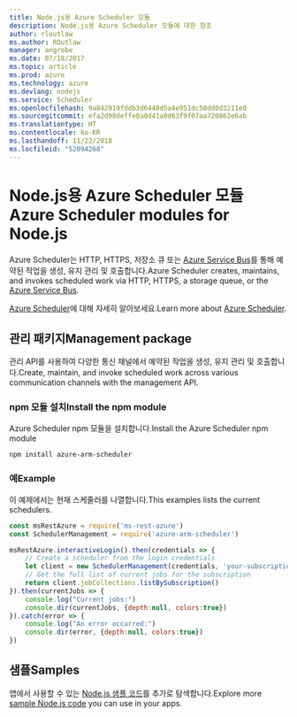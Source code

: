 ```yaml
---
title: Node.js용 Azure Scheduler 모듈
description: Node.js용 Azure Scheduler 모듈에 대한 참조
author: rloutlaw
ms.author: ROutlaw
manager: angrobe
ms.date: 07/18/2017
ms.topic: article
ms.prod: azure
ms.technology: azure
ms.devlang: nodejs
ms.service: Scheduler
ms.openlocfilehash: 9a842919fddb3d6448d5a4e951dc58dd0d3211e0
ms.sourcegitcommit: efa2d98deffe8a0d41a8d63f9f07aa720862e6ab
ms.translationtype: HT
ms.contentlocale: ko-KR
ms.lasthandoff: 11/22/2018
ms.locfileid: "52094268"
---
```

# <a name="azure-scheduler-modules-for-nodejs"></a><span data-ttu-id="50584-103">Node.js용 Azure Scheduler 모듈</span><span class="sxs-lookup"><span data-stu-id="50584-103">Azure Scheduler modules for Node.js</span></span>

<span data-ttu-id="50584-104">Azure Scheduler는 HTTP, HTTPS, 저장소 큐 또는 [Azure Service Bus](/azure/service-bus-messaging/service-bus-messaging-overview)를 통해 예약된 작업을 생성, 유지 관리 및 호출합니다.</span><span class="sxs-lookup"><span data-stu-id="50584-104">Azure Scheduler creates, maintains, and invokes scheduled work via HTTP, HTTPS, a storage queue, or the [Azure Service Bus](/azure/service-bus-messaging/service-bus-messaging-overview).</span></span>

<span data-ttu-id="50584-105">[Azure Scheduler](/azure/scheduler/scheduler-intro)에 대해 자세히 알아보세요.</span><span class="sxs-lookup"><span data-stu-id="50584-105">Learn more about [Azure Scheduler](/azure/scheduler/scheduler-intro).</span></span>

## <a name="management-package"></a><span data-ttu-id="50584-106">관리 패키지</span><span class="sxs-lookup"><span data-stu-id="50584-106">Management package</span></span>

<span data-ttu-id="50584-107">관리 API를 사용하여 다양한 통신 채널에서 예약된 작업을 생성, 유지 관리 및 호출합니다.</span><span class="sxs-lookup"><span data-stu-id="50584-107">Create, maintain, and invoke scheduled work across various communication channels with the management API.</span></span>

### <a name="install-the-npm-module"></a><span data-ttu-id="50584-108">npm 모듈 설치</span><span class="sxs-lookup"><span data-stu-id="50584-108">Install the npm module</span></span>

<span data-ttu-id="50584-109">Azure Scheduler npm 모듈을 설치합니다.</span><span class="sxs-lookup"><span data-stu-id="50584-109">Install the Azure Scheduler npm module</span></span>

```bash
npm install azure-arm-scheduler
```

### <a name="example"></a><span data-ttu-id="50584-110">예</span><span class="sxs-lookup"><span data-stu-id="50584-110">Example</span></span>

<span data-ttu-id="50584-111">이 예제에서는 현재 스케줄러를 나열합니다.</span><span class="sxs-lookup"><span data-stu-id="50584-111">This examples lists the current schedulers.</span></span>

```javascript
const msRestAzure = require('ms-rest-azure')
const SchedulerManagement = require('azure-arm-scheduler')

msRestAzure.interactiveLogin().then(credentials => {
    // Create a scheduler from the login credentials
    let client = new SchedulerManagement(credentials, 'your-subscription-id')
    // Get the full list of current jobs for the subscription
    return client.jobCollections.listBySubscription()
}).then(currentJobs => {
    console.log("Current jobs:")
    console.dir(currentJobs, {depth:null, colors:true})
}).catch(error => {
    console.log("An error occurred:")
    console.dir(error, {depth:null, colors:true})
})
```

## <a name="samples"></a><span data-ttu-id="50584-112">샘플</span><span class="sxs-lookup"><span data-stu-id="50584-112">Samples</span></span>

<span data-ttu-id="50584-113">앱에서 사용할 수 있는 [Node.js 샘플 코드](https://azure.microsoft.com/resources/samples/?platform=nodejs)를 추가로 탐색합니다.</span><span class="sxs-lookup"><span data-stu-id="50584-113">Explore more [sample Node.js code](https://azure.microsoft.com/resources/samples/?platform=nodejs) you can use in your apps.</span></span>
